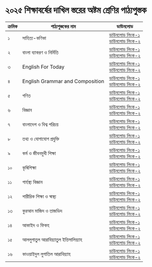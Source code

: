 # ২০২৫ শিক্ষাবর্ষের দাখিল স্তরের অষ্টম শ্রেণির পাঠ্যপুস্তক

| ক্রমিক | পাঠ্যপুস্তকের নাম | ডাউনলোড |
| --- | --- | --- |
| ১ | সাহিত্য-কণিকা | [ডাউনলোড লিংক-১](https://drive.google.com/file/d/14uLH8NdPr3m5RUlRY3zmyO0CH-gG0swz/view?usp=drive_link)<br>[ডাউনলোড লিংক-২](https://drive.egovcloud.gov.bd/index.php/s/M3WNR9yN0wr6fmW) |
| ২ | বাংলা ব্যাকরণ ও নির্মিতি | [ডাউনলোড লিংক-১](https://drive.google.com/file/d/1LLvY5gLzisOEvaCVhWFjpMupARWrkKIN/view?usp=drive_link)<br>[ডাউনলোড লিংক-২](https://drive.egovcloud.gov.bd/index.php/s/mFzuzdTSq9LsVKr) |
| ৩ | English For Today | [ডাউনলোড লিংক-১](https://drive.google.com/file/d/1J1W5Z5sFTZsSw3hJPzk6csClW9K3TeKB/view?usp=drive_link)<br>[ডাউনলোড লিংক-২](https://drive.egovcloud.gov.bd/index.php/s/caJNNGS8uIAujBs) |
| ৪ | English Grammar and Composition | [ডাউনলোড লিংক-১](https://drive.google.com/file/d/1HucygtM0RSqTUW4WWg5QfPQanyIkVG0K/view?usp=drive_link)<br>[ডাউনলোড লিংক-২](https://drive.egovcloud.gov.bd/index.php/s/kGrB3uXLPV41ueV) |
| ৫ | গণিত | [ডাউনলোড লিংক-১](https://drive.google.com/file/d/1EzV9bVRkS7Xy3b9RYahI9YpbTFN2w-dU/view?usp=drive_link)<br>[ডাউনলোড লিংক-২](https://drive.egovcloud.gov.bd/index.php/s/4Ap8Qv5FPHF9urT) |
| ৬ | বিজ্ঞান | [ডাউনলোড লিংক-১](https://drive.google.com/file/d/1l2eOJOJ1nu_n16EEF5R4J3-4nMRPP3O-/view?usp=drive_link)<br>[ডাউনলোড লিংক-২](https://drive.egovcloud.gov.bd/index.php/s/3VbfupZhEjiqo1h) |
| ৭ | বাংলাদেশ ও বিশ্ব পরিচয় | [ডাউনলোড লিংক-১](https://drive.google.com/file/d/1rQlxAQS5HNHOkb1SD2kwySCWnM3eR2xt/view?usp=drive_link)<br>[ডাউনলোড লিংক-২](https://drive.egovcloud.gov.bd/index.php/s/YBD6zKe1d8h4o3p) |
| ৮ | তথ্য ও যোগাযোগ প্রযুক্তি | [ডাউনলোড লিংক-১](https://drive.google.com/file/d/1IGj9neakPX6ZJ8P30r3f4VDytL_C85to/view?usp=drive_link)<br>[ডাউনলোড লিংক-২](https://drive.egovcloud.gov.bd/index.php/s/CIaAhnKqhpBeCR2) |
| ৯ | কর্ম ও জীবনমুখী শিক্ষা | [ডাউনলোড লিংক-১](https://drive.google.com/file/d/1hanucq5RTnWqs08Ll6m6jpWxCvDvCPd3/view?usp=drive_link)<br>[ডাউনলোড লিংক-২](https://drive.egovcloud.gov.bd/index.php/s/Fi5xp4rQGKBOMT7) |
| ১০ | কৃষিশিক্ষা | [ডাউনলোড লিংক-১](https://drive.google.com/file/d/1bSUrQ17sZBbYW8Qv-UheAGfRtH8NBemr/view?usp=drive_link)<br>[ডাউনলোড লিংক-২](https://drive.egovcloud.gov.bd/index.php/s/uCkpPuvRskqMICU) |
| ১১ | গার্হস্থ্য বিজ্ঞান | [ডাউনলোড লিংক-১](https://drive.google.com/file/d/1MDvBtw7034Kp1p6SaG6Eiv3UAZysBM7q/view?usp=drive_link)<br>[ডাউনলোড লিংক-২](https://drive.egovcloud.gov.bd/index.php/s/24bEZhdnbpQRaBT) |
| ১২ | শারীরিক শিক্ষা ও স্বাস্থ্য | [ডাউনলোড লিংক-১](https://drive.google.com/file/d/1E86gfTO2KgJFs0dzYblM41B_uEWiHgvJ/view?usp=drive_link)<br>[ডাউনলোড লিংক-২](https://drive.egovcloud.gov.bd/index.php/s/1yktCMojEliP5PE) |
| ১৩ | কুরআন মাজিদ ও তাজভিদ | [ডাউনলোড লিংক-১](https://drive.google.com/file/d/1V0UTZ3rdmN7l3tS3dbR_JsqOMr5Zf5pe/view?usp=drive_link)<br>[ডাউনলোড লিংক-২](https://drive.egovcloud.gov.bd/index.php/s/cOY9UDGgM9br286) |
| ১৪ | আকাইদ ও ফিকহ | [ডাউনলোড লিংক-১](https://drive.google.com/file/d/1DfF5q7YaOZwYySlsAmTbj8JwEYZLCmA3/view?usp=drive_link)<br>[ডাউনলোড লিংক-২](https://drive.egovcloud.gov.bd/index.php/s/dC7rutf0rpNhDmC) |
| ১৫ | আললুগাতুল আরাবিয়্যাতুল ইত্তিসালিয়্যাহ | [ডাউনলোড লিংক-১](https://drive.google.com/file/d/1k_btFPKYYjW42hUU7vqxzbTtSGldkij5/view?usp=drive_link)<br>[ডাউনলোড লিংক-২](https://drive.egovcloud.gov.bd/index.php/s/CWYgoFSvJ0iwsBW) |
| ১৬ | কাওয়াইদুল লুগাতিল আরাবিয়্যাহ | [ডাউনলোড লিংক-১](https://drive.google.com/file/d/1PhWu56_GcYRuBHZNHqrzP2uKNDcg_lpP/view?usp=drive_link)<br>[ডাউনলোড লিংক-২](https://drive.egovcloud.gov.bd/index.php/s/FZ80uZ9Z2bCdlLX) |